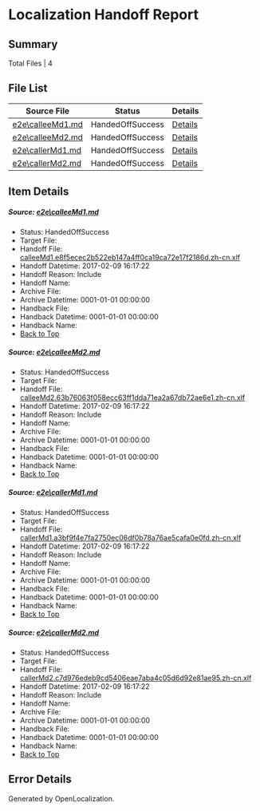 # <a name='report-top'></a> Localization Handoff Report

## Summary
 Total Files | 4

## File List
 Source File | Status | Details 
 ----------- | ------ | ------- 
 [e2e\calleeMd1.md](https://github.com/OpenLocalizationTestOrg/ol-test0/blob/fb7291095c583d0e4c2b13e095e2a2ea0b82a746/e2e/calleeMd1.md) | HandedOffSuccess | [Details](#7f4dac5bbf68a657782d4f360e095d12276287a91)
 [e2e\calleeMd2.md](https://github.com/OpenLocalizationTestOrg/ol-test0/blob/fb7291095c583d0e4c2b13e095e2a2ea0b82a746/e2e/calleeMd2.md) | HandedOffSuccess | [Details](#36987fb4a7c01e65fc7cd6c2a42934152494ad762)
 [e2e\callerMd1.md](https://github.com/OpenLocalizationTestOrg/ol-test0/blob/fb7291095c583d0e4c2b13e095e2a2ea0b82a746/e2e/callerMd1.md) | HandedOffSuccess | [Details](#94f931bcefb512af80477ba511387ec325a2d2153)
 [e2e\callerMd2.md](https://github.com/OpenLocalizationTestOrg/ol-test0/blob/fb7291095c583d0e4c2b13e095e2a2ea0b82a746/e2e/callerMd2.md) | HandedOffSuccess | [Details](#81ce776b4a53eb56caa11a64cbe35ccecc66051e4)

## Item Details
##### <a name='7f4dac5bbf68a657782d4f360e095d12276287a91'></a> Source: [e2e\calleeMd1.md](https://github.com/OpenLocalizationTestOrg/ol-test0/blob/fb7291095c583d0e4c2b13e095e2a2ea0b82a746/e2e/calleeMd1.md)
* Status: HandedOffSuccess
* Target File: 
* Handoff File: [calleeMd1.e8f5ecec2b522eb147a4ff0ca19ca72e17f2186d.zh-cn.xlf](https://github.com/OpenLocalizationTestOrg/ol-test0-handoff/blob/d8df8a961a4e3c7872696f99d84d90014a60d2a1/ol-handoff/OpenLocalizationTestOrg/ol-test0-zhcn/shujia/ht/calleeMd1.e8f5ecec2b522eb147a4ff0ca19ca72e17f2186d.zh-cn.xlf)
* Handoff Datetime: 2017-02-09 16:17:22
* Handoff Reason: Include
* Handoff Name: 
* Archive File: 
* Archive Datetime: 0001-01-01 00:00:00
* Handback File: 
* Handback Datetime: 0001-01-01 00:00:00
* Handback Name: 
* [Back to Top](#report-top)

##### <a name='36987fb4a7c01e65fc7cd6c2a42934152494ad762'></a> Source: [e2e\calleeMd2.md](https://github.com/OpenLocalizationTestOrg/ol-test0/blob/fb7291095c583d0e4c2b13e095e2a2ea0b82a746/e2e/calleeMd2.md)
* Status: HandedOffSuccess
* Target File: 
* Handoff File: [calleeMd2.63b76063f058ecc63ff1dda71ea2a67db72ae6e1.zh-cn.xlf](https://github.com/OpenLocalizationTestOrg/ol-test0-handoff/blob/d8df8a961a4e3c7872696f99d84d90014a60d2a1/ol-handoff/OpenLocalizationTestOrg/ol-test0-zhcn/shujia/ht/calleeMd2.63b76063f058ecc63ff1dda71ea2a67db72ae6e1.zh-cn.xlf)
* Handoff Datetime: 2017-02-09 16:17:22
* Handoff Reason: Include
* Handoff Name: 
* Archive File: 
* Archive Datetime: 0001-01-01 00:00:00
* Handback File: 
* Handback Datetime: 0001-01-01 00:00:00
* Handback Name: 
* [Back to Top](#report-top)

##### <a name='94f931bcefb512af80477ba511387ec325a2d2153'></a> Source: [e2e\callerMd1.md](https://github.com/OpenLocalizationTestOrg/ol-test0/blob/fb7291095c583d0e4c2b13e095e2a2ea0b82a746/e2e/callerMd1.md)
* Status: HandedOffSuccess
* Target File: 
* Handoff File: [callerMd1.a3bf9f4e7fa2750ec06df0b78a76ae5cafa0e0fd.zh-cn.xlf](https://github.com/OpenLocalizationTestOrg/ol-test0-handoff/blob/d8df8a961a4e3c7872696f99d84d90014a60d2a1/ol-handoff/OpenLocalizationTestOrg/ol-test0-zhcn/shujia/ht/callerMd1.a3bf9f4e7fa2750ec06df0b78a76ae5cafa0e0fd.zh-cn.xlf)
* Handoff Datetime: 2017-02-09 16:17:22
* Handoff Reason: Include
* Handoff Name: 
* Archive File: 
* Archive Datetime: 0001-01-01 00:00:00
* Handback File: 
* Handback Datetime: 0001-01-01 00:00:00
* Handback Name: 
* [Back to Top](#report-top)

##### <a name='81ce776b4a53eb56caa11a64cbe35ccecc66051e4'></a> Source: [e2e\callerMd2.md](https://github.com/OpenLocalizationTestOrg/ol-test0/blob/fb7291095c583d0e4c2b13e095e2a2ea0b82a746/e2e/callerMd2.md)
* Status: HandedOffSuccess
* Target File: 
* Handoff File: [callerMd2.c7d976edeb9cd5406eae7aba4c05d6d92e81ae95.zh-cn.xlf](https://github.com/OpenLocalizationTestOrg/ol-test0-handoff/blob/d8df8a961a4e3c7872696f99d84d90014a60d2a1/ol-handoff/OpenLocalizationTestOrg/ol-test0-zhcn/shujia/ht/callerMd2.c7d976edeb9cd5406eae7aba4c05d6d92e81ae95.zh-cn.xlf)
* Handoff Datetime: 2017-02-09 16:17:22
* Handoff Reason: Include
* Handoff Name: 
* Archive File: 
* Archive Datetime: 0001-01-01 00:00:00
* Handback File: 
* Handback Datetime: 0001-01-01 00:00:00
* Handback Name: 
* [Back to Top](#report-top)


## Error Details

Generated by OpenLocalization.
